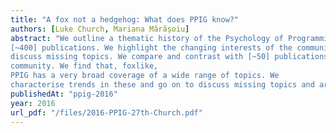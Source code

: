 ```yaml
---
title: "A fox not a hedgehog: What does PPIG know?"
authors: [Luke Church, Mariana Mărășoiu]
abstract: "We outline a thematic history of the Psychology of Programming Interest Group based on a coding of
[~400] publications. We highlight the changing interests of the community, draw out trends and
discuss missing topics. We compare and contrast with [~50] publications from the PLATEAU
community. We find that, foxlike,
PPIG has a very broad coverage of a wide range of topics. We
characterise trends in these and go on to discuss missing topics and areas for future work."
publishedAt: "ppig-2016"
year: 2016
url_pdf: "/files/2016-PPIG-27th-Church.pdf"
---
```

